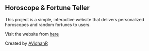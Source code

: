 ## Horoscope & Fortune Teller
This project is a simple, interactive website that delivers personalized horoscopes and random fortunes to users.

Visit the website from [here](https://avidhanr.github.io/Horoscope/)

Created by [AVidhanR](https://linkedin.com/in/AVidhanR)
